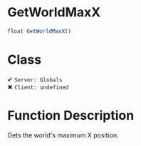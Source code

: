 # GetWorldMaxX
```js
float GetWorldMaxX()
```
# Class
✔ `Server: Globals`  
✖ `Client: undefined`  

# Function Description
Gets the world's maximum X position.
